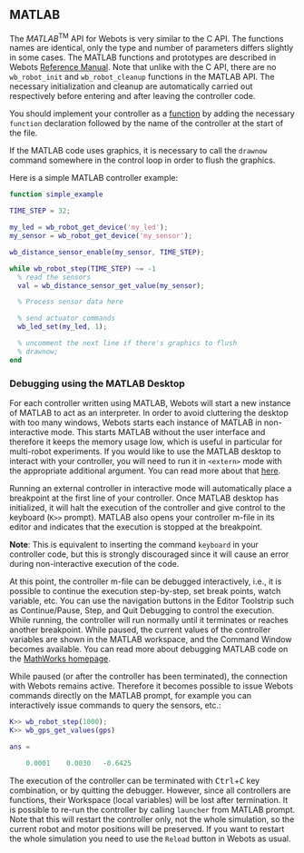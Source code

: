 ## MATLAB

The *MATLAB*<sup>TM</sup> API for Webots is very similar to the C API.
The functions names are identical, only the type and number of parameters differs slightly in some cases.
The MATLAB functions and prototypes are described in Webots [Reference Manual](../reference/index.md).
Note that unlike with the C API, there are no `wb_robot_init` and `wb_robot_cleanup` functions in the MATLAB API.
The necessary initialization and cleanup are automatically carried out respectively before entering and after leaving the controller code.

You should implement your controller as a [function](https://www.mathworks.com/help/matlab/matlab_prog/scripts-and-functions.html) by adding the necessary `function` declaration followed by the name of the controller at the start of the file.

If the MATLAB code uses graphics, it is necessary to call the `drawnow` command somewhere in the control loop in order to flush the graphics.

Here is a simple MATLAB controller example:

```MATLAB
function simple_example

TIME_STEP = 32;

my_led = wb_robot_get_device('my_led');
my_sensor = wb_robot_get_device('my_sensor');

wb_distance_sensor_enable(my_sensor, TIME_STEP);

while wb_robot_step(TIME_STEP) ~= -1
  % read the sensors
  val = wb_distance_sensor_get_value(my_sensor);

  % Process sensor data here

  % send actuator commands
  wb_led_set(my_led, 1);

  % uncomment the next line if there's graphics to flush
  % drawnow;
end
```

### Debugging using the MATLAB Desktop

For each controller written using MATLAB, Webots will start a new instance of MATLAB to act as an interpreter.
In order to avoid cluttering the desktop with too many windows, Webots starts each instance of MATLAB in non-interactive mode.
This starts MATLAB without the user interface and therefore it keeps the memory usage low, which is useful in particular for multi-robot experiments.
If you would like to use the MATLAB desktop to interact with your controller, you will need to run it in `<extern>` mode with the appropriate additional argument. 
You can read more about that [here](running-extern-robot-controllers.md).

Running an external controller in interactive mode will automatically place a breakpoint at the first line of your controller. 
Once MATLAB desktop has initialized, it will halt the execution of the controller and give control to the keyboard (`K>>` prompt).
MATLAB also opens your controller m-file in its editor and indicates that the execution is stopped at the breakpoint.

**Note**: This is equivalent to inserting the command `keyboard` in your controller code, but this is strongly discouraged since it will cause an error during non-interactive execution of the code.

At this point, the controller m-file can be debugged interactively, i.e., it is possible to continue the execution step-by-step, set break points, watch variable, etc. 
You can use the navigation buttons in the Editor Toolstrip such as Continue/Pause, Step, and Quit Debugging to control the execution.
While running, the controller will run normally until it terminates or reaches another breakpoint.
While paused, the current values of the controller variables are shown in the MATLAB workspace, and the Command Window becomes available.
You can read more about debugging MATLAB code on the [MathWorks homepage](https://www.mathworks.com/help/matlab/matlab_prog/debugging-process-and-features.html).

While paused (or after the controller has been terminated), the connection with Webots remains active.
Therefore it becomes possible to issue Webots commands directly on the MATLAB prompt, for example you can interactively issue commands to query the sensors, etc.:

```MATLAB
K>> wb_robot_step(1000);
K>> wb_gps_get_values(gps)

ans =

    0.0001    0.0030   -0.6425
```

The execution of the controller can be terminated with <kbd>Ctrl</kbd>+<kbd>C</kbd> key combination, or by quitting the debugger.
However, since all controllers are functions, their Workspace (local variables) will be lost after termination.
It is possible to re-run the controller by calling `launcher` from MATLAB prompt.
Note that this will restart the controller only, not the whole simulation, so the current robot and motor positions will be preserved.
If you want to restart the whole simulation you need to use the `Reload` button in Webots as usual.
